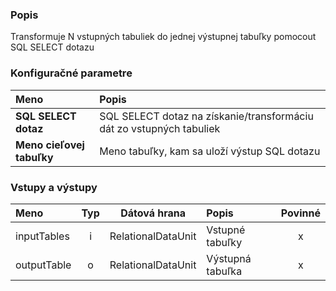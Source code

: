 ### Popis

Transformuje N vstupných tabuliek do jednej výstupnej tabuľky pomocout SQL SELECT dotazu

### Konfiguračné parametre

| Meno | Popis |
|:----|:----|
|**SQL SELECT dotaz** | SQL SELECT dotaz na získanie/transformáciu dát zo vstupných tabuliek |
|**Meno cieľovej tabuľky** | Meno tabuľky, kam sa uloží výstup SQL dotazu |

### Vstupy a výstupy

|Meno |Typ | Dátová hrana | Popis | Povinné |
|:--------|:------:|:------:|:-------------|:---------------------:|
|inputTables |i| RelationalDataUnit | Vstupné tabuľky |x|
|outputTable |o| RelationalDataUnit | Výstupná tabuľka |x|
